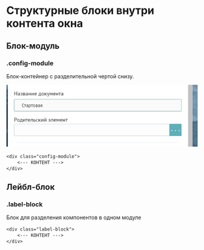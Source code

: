 # Структурные блоки внутри контента окна

## Блок-модуль

### .config-module

Блок-контейнер с разделительной чертой снизу.

![](/assets/конфиг-модуль.jpg)

```
<div class="config-module">
    <--- КОНТЕНТ --->
</div>
```

## 

## Лейбл-блок

### .label-block

Блок для разделения компонентов в одном модуле

```
<div class="label-block">
    <--- КОНТЕНТ --->
</div>
```



